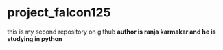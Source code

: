 # project_falcon125
this is my second repository on github 
<B>
author is ranja karmakar and
<B> 
he is studying in python
